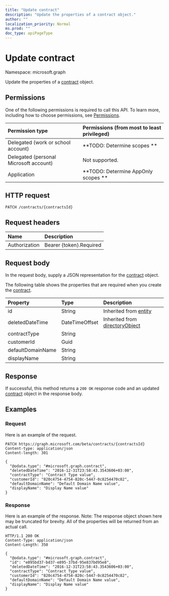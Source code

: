 ```yaml
---
title: "Update contract"
description: "Update the properties of a contract object."
author: ""
localization_priority: Normal
ms.prod: ""
doc_type: apiPageType
---
```


# Update contract

Namespace: microsoft.graph

Update the properties of a [contract](../resources/contract.md) object.

## Permissions
One of the following permissions is required to call this API. To learn more, including how to choose permissions, see [Permissions](/concepts/permissions-reference.md).

|Permission type|Permissions (from most to least privileged)|
|:---|:---|
|Delegated (work or school account)|**TODO: Determine scopes **|
|Delegated (personal Microsoft account)|Not supported.|
|Application|**TODO: Determine AppOnly scopes **|

## HTTP request
<!-- {
  "blockType": "ignored"
}
-->
``` http
PATCH /contracts/{contractsId}
```

## Request headers
|Name|Description|
|:---|:---|
|Authorization|Bearer {token}.Required|

## Request body
In the request body, supply a JSON representation for the [contract](../resources/contract.md) object.

The following table shows the properties that are required when you create the [contract](../resources/contract.md).

|Property|Type|Description|
|:---|:---|:---|
|id|String| Inherited from [entity](../resources/entity.md)|
|deletedDateTime|DateTimeOffset| Inherited from [directoryObject](../resources/directoryobject.md)|
|contractType|String||
|customerId|Guid||
|defaultDomainName|String||
|displayName|String||



## Response
If successful, this method returns a `200 OK` response code and an updated [contract](../resources/contract.md) object in the response body.

## Examples

### Request
Here is an example of the request.
<!-- {
  "blockType": "request",
  "name": "update_contract"
}
-->
``` http
PATCH https://graph.microsoft.com/beta/contracts/{contractsId}
Content-type: application/json
Content-length: 301

{
  "@odata.type": "#microsoft.graph.contract",
  "deletedDateTime": "2016-12-31T23:58:43.3543606+03:00",
  "contractType": "Contract Type value",
  "customerId": "820c4754-4754-820c-5447-0c8254470c82",
  "defaultDomainName": "Default Domain Name value",
  "displayName": "Display Name value"
}
```

### Response
Here is an example of the response. Note: The response object shown here may be truncated for brevity. All of the properties will be returned from an actual call.
<!-- {
  "blockType": "response",
  "truncated": true
}
-->
``` http
HTTP/1.1 200 OK
Content-Type: application/json
Content-Length: 350

{
  "@odata.type": "#microsoft.graph.contract",
  "id": "e895bd37-bd37-e895-37bd-95e837bd95e8",
  "deletedDateTime": "2016-12-31T23:58:43.3543606+03:00",
  "contractType": "Contract Type value",
  "customerId": "820c4754-4754-820c-5447-0c8254470c82",
  "defaultDomainName": "Default Domain Name value",
  "displayName": "Display Name value"
}
```

